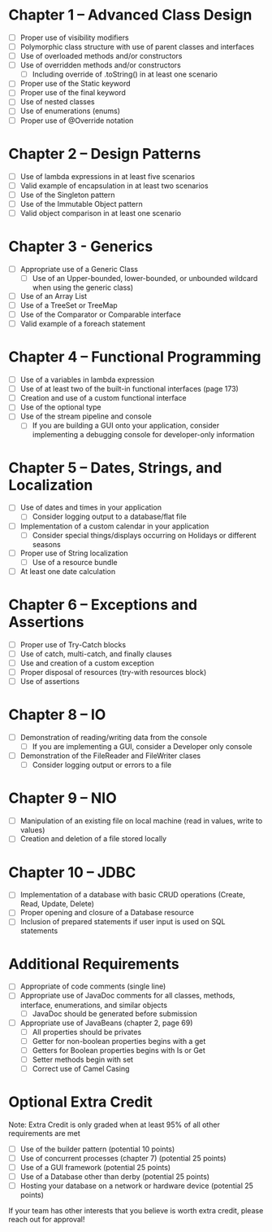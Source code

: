 # Chapter 1 – Advanced Class Design

- [ ] Proper use of visibility modifiers
- [ ] Polymorphic class structure with use of parent classes and interfaces
- [ ] Use of overloaded methods and/or constructors
- [ ] Use of overridden methods and/or constructors
   - [ ] Including override of .toString() in at least one scenario
- [ ] Proper use of the Static keyword
- [ ] Proper use of the final keyword
- [ ] Use of nested classes
- [ ] Use of enumerations (enums)
- [ ] Proper use of @Override notation

# Chapter 2 – Design Patterns

- [ ] Use of lambda expressions in at least five scenarios
- [ ] Valid example of encapsulation in at least two scenarios
- [ ] Use of the Singleton pattern
- [ ] Use of the Immutable Object pattern
- [ ] Valid object comparison in at least one scenario

# Chapter 3 - Generics

- [ ] Appropriate use of a Generic Class
   - [ ] Use of an Upper-bounded, lower-bounded, or unbounded wildcard when using the generic class)
- [ ] Use of an Array List
- [ ] Use of a TreeSet or TreeMap
- [ ] Use of the Comparator or Comparable interface
- [ ] Valid example of a foreach statement

# Chapter 4 – Functional Programming

- [ ] Use of a variables in lambda expression
- [ ] Use of at least two of the built-in functional interfaces (page 173)
- [ ] Creation and use of a custom functional interface
- [ ] Use of the optional type
- [ ] Use of the stream pipeline and console
   - [ ] If you are building a GUI onto your application, consider implementing a debugging console for developer-only
      information

# Chapter 5 – Dates, Strings, and Localization

- [ ] Use of dates and times in your application
   - [ ] Consider logging output to a database/flat file
- [ ] Implementation of a custom calendar in your application
   - [ ] Consider special things/displays occurring on Holidays or different seasons
- [ ] Proper use of String localization
   - [ ] Use of a resource bundle
- [ ] At least one date calculation

# Chapter 6 – Exceptions and Assertions

- [ ] Proper use of Try-Catch blocks
- [ ] Use of catch, multi-catch, and finally clauses
- [ ] Use and creation of a custom exception
- [ ] Proper disposal of resources (try-with resources block)
- [ ] Use of assertions

# Chapter 8 – IO

- [ ] Demonstration of reading/writing data from the console
   - [ ] If you are implementing a GUI, consider a Developer only console
- [ ] Demonstration of the FileReader and FileWriter clases
   - [ ] Consider logging output or errors to a file

# Chapter 9 – NIO

- [ ] Manipulation of an existing file on local machine (read in values, write to values)
- [ ] Creation and deletion of a file stored locally

# Chapter 10 – JDBC

- [ ] Implementation of a database with basic CRUD operations (Create, Read, Update, Delete)
- [ ] Proper opening and closure of a Database resource
- [ ] Inclusion of prepared statements if user input is used on SQL statements

# Additional Requirements

- [ ] Appropriate of code comments (single line)
- [ ] Appropriate use of JavaDoc comments for all classes, methods, interface, enumerations, and similar
   objects
   - [ ] JavaDoc should be generated before submission
- [ ] Appropriate use of JavaBeans (chapter 2, page 69)
    - [ ] All properties should be privates
    - [ ] Getter for non-boolean properties begins with a get
    - [ ] Getters for Boolean properties begins with Is or Get
    - [ ] Setter methods begin with set
    - [ ] Correct use of Camel Casing

# Optional Extra Credit

Note: Extra Credit is only graded when at least 95% of all other requirements are met

- [ ] Use of the builder pattern (potential 10 points)
- [ ] Use of concurrent processes (chapter 7) (potential 25 points)
- [ ] Use of a GUI framework (potential 25 points)
- [ ] Use of a Database other than derby (potential 25 points)
- [ ] Hosting your database on a network or hardware device (potential 25 points)

If your team has other interests that you believe is worth extra credit, please reach out for approval!